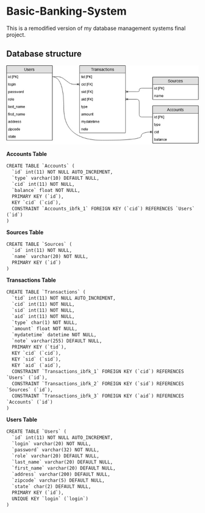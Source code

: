 # Basic-Banking-System
This is a remodified version of my database management systems final project.

## Database structure

![EER Diagram](EER/EER_Diagram.jpg)

**Accounts Table**
```
CREATE TABLE `Accounts` (
  `id` int(11) NOT NULL AUTO_INCREMENT,
  `type` varchar(10) DEFAULT NULL,
  `cid` int(11) NOT NULL,
  `balance` float NOT NULL,
  PRIMARY KEY (`id`),
  KEY `cid` (`cid`),
  CONSTRAINT `Accounts_ibfk_1` FOREIGN KEY (`cid`) REFERENCES `Users` (`id`)
)
```
**Sources Table**
```
CREATE TABLE `Sources` (
  `id` int(11) NOT NULL,
  `name` varchar(20) NOT NULL,
  PRIMARY KEY (`id`)
)
```
**Transactions Table**
```
CREATE TABLE `Transactions` (
  `tid` int(11) NOT NULL AUTO_INCREMENT,
  `cid` int(11) NOT NULL,
  `sid` int(11) NOT NULL,
  `aid` int(11) NOT NULL,
  `type` char(1) NOT NULL,
  `amount` float NOT NULL,
  `mydatetime` datetime NOT NULL,
  `note` varchar(255) DEFAULT NULL,
  PRIMARY KEY (`tid`),
  KEY `cid` (`cid`),
  KEY `sid` (`sid`),
  KEY `aid` (`aid`),
  CONSTRAINT `Transactions_ibfk_1` FOREIGN KEY (`cid`) REFERENCES `Users` (`id`),
  CONSTRAINT `Transactions_ibfk_2` FOREIGN KEY (`sid`) REFERENCES `Sources` (`id`),
  CONSTRAINT `Transactions_ibfk_3` FOREIGN KEY (`aid`) REFERENCES `Accounts` (`id`)
)
```
**Users Table**
```
CREATE TABLE `Users` (
  `id` int(11) NOT NULL AUTO_INCREMENT,
  `login` varchar(20) NOT NULL,
  `password` varchar(32) NOT NULL,
  `role` varchar(20) DEFAULT NULL,
  `last_name` varchar(20) DEFAULT NULL,
  `first_name` varchar(20) DEFAULT NULL,
  `address` varchar(200) DEFAULT NULL,
  `zipcode` varchar(5) DEFAULT NULL,
  `state` char(2) DEFAULT NULL,
  PRIMARY KEY (`id`),
  UNIQUE KEY `login` (`login`)
)
```
